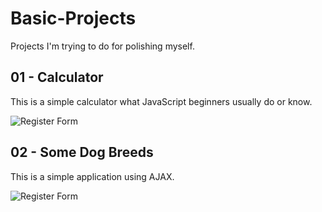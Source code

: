 # Basic-Projects

Projects I'm trying to do for polishing myself.

## 01 - Calculator

This is a simple calculator what JavaScript beginners usually do or know. 


![Register Form](https://i.hizliresim.com/Q4geTB.png)


## 02 - Some Dog Breeds

This is a simple application using AJAX.


![Register Form](https://i.hizliresim.com/Id2tGK.png)


